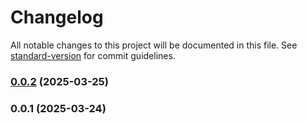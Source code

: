 # Changelog

All notable changes to this project will be documented in this file. See [standard-version](https://github.com/conventional-changelog/standard-version) for commit guidelines.

### [0.0.2](https://github.com/justnixx/react-simple-select/compare/v0.0.1...v0.0.2) (2025-03-25)

### 0.0.1 (2025-03-24)
